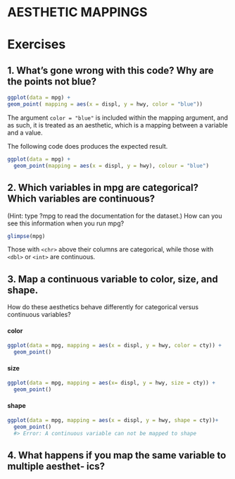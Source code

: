 # AESTHETIC MAPPINGS
# Exercises



## 1. What’s gone wrong with this code? Why are the points not blue?

```R
ggplot(data = mpg) + 
geom_point( mapping = aes(x = displ, y = hwy, color = "blue"))
```
The argument ```color = "blue"``` is included within the mapping argument, and as such, it is treated as an aesthetic, 
which is a mapping between a variable and a value.


The following code does produces the expected result.


```R
ggplot(data = mpg) +
  geom_point(mapping = aes(x = displ, y = hwy), colour = "blue")
```


## 2. Which variables in mpg are categorical? Which variables are continuous? 
(Hint: type ?mpg to read the documentation for the dataset.) 
How can you see this information when you run mpg?

```R
glimpse(mpg)
```
Those with ```<chr>``` above their columns are categorical, while those with ```<dbl>``` or ```<int>``` are continuous.


## 3. Map a continuous variable to color, size, and shape. 
How do these aesthetics behave differently for categorical versus continuous variables?

#### color
```R
ggplot(data = mpg, mapping = aes(x = displ, y = hwy, color = cty)) + 
  geom_point()
```

#### size
```R
ggplot(data = mpg, mapping = aes(x= displ, y = hwy, size = cty)) +
  geom_point()
```

#### shape
```R
ggplot(data = mpg, mapping = aes(x = displ, y = hwy, shape = cty))+
  geom_point()
  #> Error: A continuous variable can not be mapped to shape
```
## 4. What happens if you map the same variable to multiple aesthet‐ ics?


